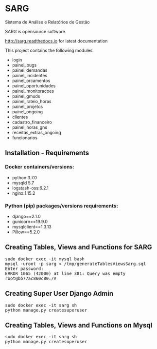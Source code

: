 # SARG
Sistema de Análise e Relatórios de Gestão

SARG is opensource software.

http://sarg.readthedocs.io for latest documentation

This project contains the following modules.

<ul>
  <li>login</li>
  <li>painel_bugs</li>
  <li>painel_demandas</li>
  <li>painel_incidentes</li>
  <li>painel_orcamentos</li>
  <li>painel_oportunidades</li>
  <li>painel_monitoracoes</li>
  <li>painel_gmuds</li>
  <li>painel_rateio_horas</li>
  <li>painel_projetos</li>
  <li>painel_ongoing</li>
  <li>clientes</li>
  <li>cadastro_financeiro</li>
  <li>painel_horas_gns</li>
  <li>receitas_extras_ongoing</li>
  <li>funcionarios</li>
</ul>

<h2>Installation - Requirements</h2>

<h3>Docker containers/versions:</h3>

<ul>
  <li>python:3.7.0</li>
  <li>mysqld 5.7</li>
  <li>logstash-oss:6.2.1</li>
  <li>nginx:1.15.2</li>
</ul>

<h3>Python (pip) packages/versions requirements:</h3>

<ul>  
  <li>django==2.1.0</li>
  <li>gunicorn==19.9.0</li>
  <li>mysqlclient==1.3.13</li>
  <li>Pillow==5.2.0</li>
</ul>

<h2>Creating Tables, Views and Functions for SARG</h2>

<pre>
sudo docker exec -it mysql bash
mysql -uroot -p sarg < /tmp/generateTablesViewsSarg.sql
Enter password:
ERROR 1065 (42000) at line 381: Query was empty
root@bb77ac860c80:/#
</pre>


<h2>Creating Super User Django Admin</h2>

<pre>
sudo docker exec -it sarg sh
python manage.py createsuperuser 
</pre>

<h2>Creating Tables, Views and Functions on Mysql</h2>
<pre>
sudo docker exec -it sarg sh
python manage.py createsuperuser 
</pre>
